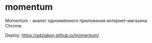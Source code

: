 # momentum
Momentum - аналог одноимённого приложения интернет-магазина Chrome.

Deploy: https://adziakon.github.io/momentum/

